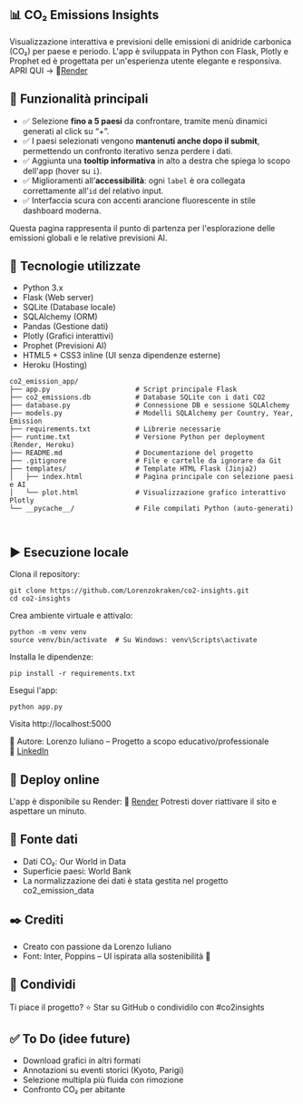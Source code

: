 ## 📊 CO₂ Emissions Insights 
Visualizzazione interattiva e previsioni delle emissioni di anidride carbonica (CO₂) per paese e periodo.
L'app è sviluppata in Python con Flask, Plotly e Prophet ed è progettata per un'esperienza utente elegante e responsiva.
APRI QUI -> 🔗[Render](https://co2-emission-app-i5yz.onrender.com/)

## 🚀 Funzionalità principali

- ✅ Selezione **fino a 5 paesi** da confrontare, tramite menù dinamici generati al click su “+”.
- ✅ I paesi selezionati vengono **mantenuti anche dopo il submit**, permettendo un confronto iterativo senza perdere i dati.
- ✅ Aggiunta una **tooltip informativa** in alto a destra che spiega lo scopo dell'app (hover su `i`).
- ✅ Miglioramenti all’**accessibilità**: ogni `label` è ora collegata correttamente all’`id` del relativo input.
- ✅ Interfaccia scura con accenti arancione fluorescente in stile dashboard moderna.

Questa pagina rappresenta il punto di partenza per l'esplorazione delle emissioni globali e le relative previsioni AI.


## 🧰 Tecnologie utilizzate
- Python 3.x
- Flask (Web server)
- SQLite (Database locale)
- SQLAlchemy (ORM)
- Pandas (Gestione dati)
- Plotly (Grafici interattivi)
- Prophet (Previsioni AI)
- HTML5 + CSS3 inline (UI senza dipendenze esterne)
- Heroku (Hosting)

```
co2_emission_app/
├── app.py                     # Script principale Flask
├── co2_emissions.db           # Database SQLite con i dati CO2
├── database.py                # Connessione DB e sessione SQLAlchemy
├── models.py                  # Modelli SQLAlchemy per Country, Year, Emission
├── requirements.txt           # Librerie necessarie
├── runtime.txt                # Versione Python per deployment (Render, Heroku)
├── README.md                  # Documentazione del progetto
├── .gitignore                 # File e cartelle da ignorare da Git
├── templates/                 # Template HTML Flask (Jinja2)
│   ├── index.html             # Pagina principale con selezione paesi e AI
│   └── plot.html              # Visualizzazione grafico interattivo Plotly
└── __pycache__/               # File compilati Python (auto-generati)



```
## ▶️ Esecuzione locale
Clona il repository:
```
git clone https://github.com/Lorenzokraken/co2-insights.git
cd co2-insights
```
Crea ambiente virtuale e attivalo:
```
python -m venv venv
source venv/bin/activate  # Su Windows: venv\Scripts\activate
```
Installa le dipendenze:
```
pip install -r requirements.txt
```
Esegui l'app:
```
python app.py
```
Visita http://localhost:5000

👤 Autore: Lorenzo Iuliano – Progetto a scopo educativo/professionale  
🔗 [LinkedIn](https://www.linkedin.com/in/lorenzo-iuliano-852798220/)

## 🚀 Deploy online
L'app è disponibile su Render:
🔗 [Render](https://co2-emission-app-i5yz.onrender.com/)
Potresti dover riattivare il sito e aspettare un minuto.


## 📄 Fonte dati
- Dati CO₂: Our World in Data
- Superficie paesi: World Bank
- La normalizzazione dei dati è stata gestita nel progetto co2_emission_data

## ✒️ Crediti
- Creato con passione da Lorenzo Iuliano
- Font: Inter, Poppins – UI ispirata alla sostenibilità 🌿

## 📢 Condividi
Ti piace il progetto?
⭐ Star su GitHub o condividilo con #co2insights


## ✅ To Do (idee future)
- Download grafici in altri formati
- Annotazioni su eventi storici (Kyoto, Parigi)
- Selezione multipla più fluida con rimozione
- Confronto CO₂ per abitante


